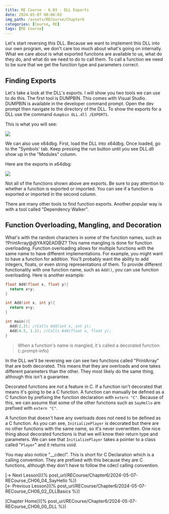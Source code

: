```yaml
---
title: RE Course - 6.03 - DLL Exports
date: 2024-05-07 00:06:03
img_path: /assets/RECourse/Chapter6
categories: [Course, RE]
tags: [RE Course]
---
```


Let's start reversing this DLL. Because we want to implement this DLL into our own program, we don't care too much about what's going on internally. What we care about is what exported functions are available to us, what do they do, and what do we need to do to call them. To call a function we need to be sure that we get the function type and parameters correct.

## Finding Exports

Let's take a look at the DLL's exports. I will show you two tools we can use to do this. The first tool is DUMPBIN. This comes with Visual Studio. DUMPBIN is available in the developer command prompt. Open the dev prompt then navigate to the directory of the DLL. To show the exports for a DLL use the command `dumpbin DLL.dll /EXPORTS`.

This is what you will see:

![](Dumpbin.png)

We can also use x64dbg. First, load the DLL into x64dbg. Once loaded, go to the "Symbols' tab. Keep pressing the run button until you see DLL.dll show up in the "Modules" column.

Here are the exports in x64dbg:

![](x64dbgExports.png)

Not all of the functions shown above are exports. Be sure to pay attention to whether a function is exported or imported. You can see if a function is exported or imported in the second column.

There are many other tools to find function exports. Another popular way is with a tool called "Dependency Walker".

## Function Overloading, Mangling, and Decoration

What's with the random characters in some of the function names, such as ?PrintArray@@YAXQEAD@Z? This name mangling is done for function overloading. Function overloading allows for multiple functions with the same name to have different implementations. For example, you might want to have a function for addition. You'll probably want the ability to add integers, floats, or even string representations of them. To provide different functionality with one function name, such as `Add()`, you can use function overloading. Here is another example:

```cpp
float Add(float x, float y){
  return x+y;
}

int Add(int x, int y){
  return x+y;
}

int main(){
  Add(2,3); //Calls Add(int x, int y);
  Add(4.5, 1.2); //Calls Add(float x, float y);
}
```

> When a function's name is mangled, it's called a  decorated function.
{:.prompt-info}

In the DLL we'll be reversing we can see two functions called "PrintArray" that are both decorated. This means that they are overloads and one takes different parameters than the other. They most likely do the same thing, although this isn't a guarantee. 

Decorated functions are *not* a feature in C. If a function isn't decorated that means it's going to be a C function. A function can manually be defined as a C function by prefixing the function declaration with `extern "C"`. Because of this, we can assume that some of the other functions such as `SayHello` are prefixed with `extern "C"`.

A function that doesn't have any overloads does *not* need to be defined as a C function. As you can see, `InitializePlayer` is decorated but there are no other functions with the same name, so it's never overwritten. One nice thing about decorated functions is that we will know their return type and parameters. We can see that `InitializePlayer` takes a pointer to a class called "`Player`" and it returns void. 

You may also notice "__cdecl". This is short for C Declaration which is a calling convention. They are prefixed with this because they are C functions, although they don't have to follow the cdecl calling convention.

[-> Next Lesson]({% post_url/RECourse/Chapter6/2024-05-07-RECourse_CH06_04_SayHello %})  
[<- Previous Lesson]({% post_url/RECourse/Chapter6/2024-05-07-RECourse_CH06_02_DLLBasics %})  

[Chapter Home]({% post_url/RECourse/Chapter6/2024-05-07-RECourse_CH06_00_DLL %})  
